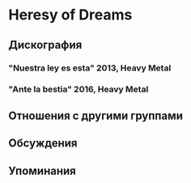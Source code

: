 # Heresy of Dreams



## Дискография

### "Nuestra ley es esta" 2013, Heavy Metal



### "Ante la bestia" 2016, Heavy Metal




## Отношения с другими группами


## Обсуждения


## Упоминания

